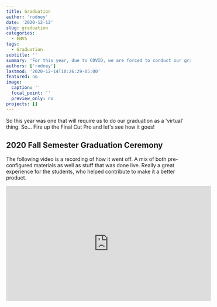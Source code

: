 ```yaml
---
title: Graduation
author: 'rodney'
date: '2020-12-12'
slug: graduation
categories:
  - ENVS
tags:
  - Graduation
subtitle: ''
summary: 'For this year, due to COVID, we are forced to conduct our graduation ceremony virtually. Here is the product, it turned out GREAT.  Thank you to all the ENVS staff, facutly, and students for a great event.'
authors: ['rodney']
lastmod: '2020-12-14T10:26:29-05:00'
featured: no
image:
  caption: ''
  focal_point: ''
  preview_only: no
projects: []
---
```


So this year was one that will require us to do our graduation as a 'virtual' thing.  So...  Fire up the Final Cut Pro and let's see how it goes!

## 2020 Fall Semester Graduation Ceremony

The following video is a recording of how it went off.  A mix of both pre-configured materials as well as stuff that was done live.  Really a great experience for the students, who helped contribute to make it a better product.  


<iframe width="560" height="315" src="https://www.youtube.com/embed/hAkLINisg3M" frameborder="0" allow="accelerometer; autoplay; clipboard-write; encrypted-media; gyroscope; picture-in-picture" allowfullscreen></iframe>